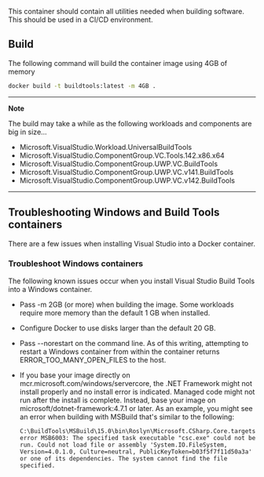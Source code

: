 This container should contain all utilities needed when building software. This should be used in a CI/CD environment.

## Build

The following command will build the container image using 4GB of memory

```bash
docker build -t buildtools:latest -m 4GB .
```

---

**Note**

The build may take a while as the following workloads and components are big in size...

- Microsoft.VisualStudio.Workload.UniversalBuildTools
- Microsoft.VisualStudio.ComponentGroup.VC.Tools.142.x86.x64
- Microsoft.VisualStudio.ComponentGroup.UWP.VC.BuildTools
- Microsoft.VisualStudio.ComponentGroup.UWP.VC.v141.BuildTools
- Microsoft.VisualStudio.ComponentGroup.UWP.VC.v142.BuildTools

---

## Troubleshooting Windows and Build Tools containers

There are a few issues when installing Visual Studio into a Docker container.

### Troubleshoot Windows containers

The following known issues occur when you install Visual Studio Build Tools into a Windows container.

  - Pass -m 2GB (or more) when building the image. Some workloads require more memory than the default 1 GB when installed.

  - Configure Docker to use disks larger than the default 20 GB.

  - Pass --norestart on the command line. As of this writing, attempting to restart a Windows container from within the container returns ERROR_TOO_MANY_OPEN_FILES to the host.

  - If you base your image directly on mcr.microsoft.com/windows/servercore, the .NET Framework might not install properly and no install error is indicated. Managed code might not run after the install is complete. Instead, base your image on microsoft/dotnet-framework:4.7.1 or later. As an example, you might see an error when building with MSBuild that's similar to the following:

		C:\BuildTools\MSBuild\15.0\bin\Roslyn\Microsoft.CSharp.Core.targets(84,5): error MSB6003: The specified task executable "csc.exe" could not be run. Could not load file or assembly 'System.IO.FileSystem, Version=4.0.1.0, Culture=neutral, PublicKeyToken=b03f5f7f11d50a3a' or one of its dependencies. The system cannot find the file specified.
